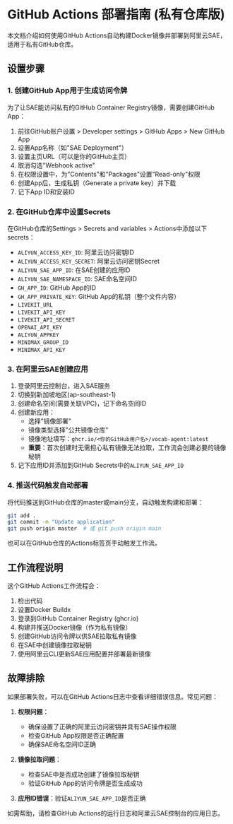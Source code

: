 # GitHub Actions 部署指南 (私有仓库版)

本文档介绍如何使用GitHub Actions自动构建Docker镜像并部署到阿里云SAE，适用于私有GitHub仓库。

## 设置步骤

### 1. 创建GitHub App用于生成访问令牌

为了让SAE能访问私有的GitHub Container Registry镜像，需要创建GitHub App：

1. 前往GitHub账户设置 > Developer settings > GitHub Apps > New GitHub App
2. 设置App名称（如"SAE Deployment"）
3. 设置主页URL（可以是你的GitHub主页）
4. 取消勾选"Webhook active"
5. 在权限设置中，为"Contents"和"Packages"设置"Read-only"权限
6. 创建App后，生成私钥（Generate a private key）并下载
7. 记下App ID和安装ID

### 2. 在GitHub仓库中设置Secrets

在GitHub仓库的Settings > Secrets and variables > Actions中添加以下secrets：

- `ALIYUN_ACCESS_KEY_ID`: 阿里云访问密钥ID
- `ALIYUN_ACCESS_KEY_SECRET`: 阿里云访问密钥Secret
- `ALIYUN_SAE_APP_ID`: 在SAE创建的应用ID
- `ALIYUN_SAE_NAMESPACE_ID`: SAE命名空间ID
- `GH_APP_ID`: GitHub App的ID
- `GH_APP_PRIVATE_KEY`: GitHub App的私钥（整个文件内容）
- `LIVEKIT_URL`
- `LIVEKIT_API_KEY`
- `LIVEKIT_API_SECRET`
- `OPENAI_API_KEY`
- `ALIYUN_APPKEY`
- `MINIMAX_GROUP_ID`
- `MINIMAX_API_KEY`

### 3. 在阿里云SAE创建应用

1. 登录阿里云控制台，进入SAE服务
2. 切换到新加坡地区(ap-southeast-1)
3. 创建命名空间(需要关联VPC)，记下命名空间ID
4. 创建新应用：
   - 选择"镜像部署"
   - 镜像类型选择"公共镜像仓库"
   - 镜像地址填写：`ghcr.io/<你的GitHub用户名>/vocab-agent:latest`
   - **重要**：首次创建时无需担心私有镜像无法拉取，工作流会创建必要的镜像秘钥
5. 记下应用ID并添加到GitHub Secrets中的`ALIYUN_SAE_APP_ID`

### 4. 推送代码触发自动部署

将代码推送到GitHub仓库的master或main分支，自动触发构建和部署：

```bash
git add .
git commit -m "Update application"
git push origin master  # 或 git push origin main
```

也可以在GitHub仓库的Actions标签页手动触发工作流。

## 工作流程说明

这个GitHub Actions工作流程会：

1. 检出代码
2. 设置Docker Buildx
3. 登录到GitHub Container Registry (ghcr.io)
4. 构建并推送Docker镜像（作为私有镜像）
5. 创建GitHub访问令牌以供SAE拉取私有镜像
6. 在SAE中创建镜像拉取秘钥
7. 使用阿里云CLI更新SAE应用配置并部署最新镜像

## 故障排除

如果部署失败，可以在GitHub Actions日志中查看详细错误信息。常见问题：

1. **权限问题**：
   - 确保设置了正确的阿里云访问密钥并具有SAE操作权限
   - 检查GitHub App权限是否正确配置
   - 确保SAE命名空间ID正确

2. **镜像拉取问题**：
   - 检查SAE中是否成功创建了镜像拉取秘钥
   - 验证GitHub App的访问令牌是否生成成功

3. **应用ID错误**：验证`ALIYUN_SAE_APP_ID`是否正确

如需帮助，请检查GitHub Actions的运行日志和阿里云SAE控制台的应用日志。 